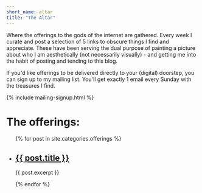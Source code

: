```yaml
---
short_name: altar
title: "The Altar"
---
```


Where the offerings to the gods of the internet are gathered. Every week I curate and post a selection of 5 links to obscure things I find and appreciate. These have been serving the dual purpose of painting a picture about who I am aesthetically (not necessarily visually) - and getting me into the habit of posting and tending to this blog.


If you'd like offerings to be delivered directly to your (digital) doorstep, you can sign up to my mailing list. You'll get exactly 1 email every Sunday with the treasures I find. 

{% include mailing-signup.html %}


# The offerings:

<ul>
  {% for post in site.categories.offerings %}
    <li>
      <h2><a href="{{ post.url }}">{{ post.title }}</a></h2>
      <p>{{ post.excerpt }}</p>
    </li>
  {% endfor %}
</ul>